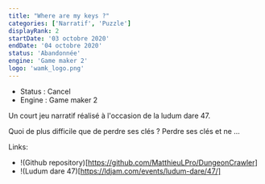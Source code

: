 ```yaml
---
title: "Where are my keys ?"
categories: ['Narratif', 'Puzzle']
displayRank: 2
startDate: '03 octobre 2020'
endDate: '04 octobre 2020'
status: 'Abandonnée'
engine: 'Game maker 2'
logo: 'wamk_logo.png'
---
```


* Status : Cancel 
* Engine : Game maker 2

Un court jeu narratif réalisé à l'occasion de la ludum dare 47.

Quoi de plus difficile que de perdre ses clés ? Perdre ses clés et ne ...

Links:
* !(Github repository)[https://github.com/MatthieuLPro/DungeonCrawler]
* !(Ludum dare 47)[https://ldjam.com/events/ludum-dare/47/]
